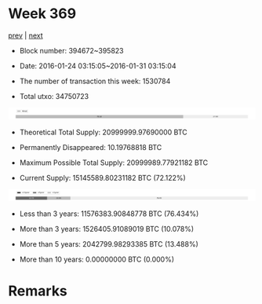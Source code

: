 # Week 369

[prev](week0368.md) | [next](week0370.md)

- Block number: 394672~395823

- Date: 2016-01-24 03:15:05~2016-01-31 03:15:04

- The number of transaction this week: 1530784

- Total utxo: 34750723

![](../images/mined_week0369.png)

- Theoretical Total Supply: 20999999.97690000 BTC

- Permanently Disappeared: 10.19768818 BTC

- Maximum Possible Total Supply: 20999989.77921182 BTC

- Current Supply: 15145589.80231182 BTC (72.122%)

![](../images/year_week0369.png)


- Less than 3 years: 11576383.90848778 BTC (76.434%)

- More than 3 years: 1526405.91089019 BTC (10.078%)

- More than 5 years: 2042799.98293385 BTC (13.488%)

- More than 10 years: 0.00000000 BTC (0.000%)

# Remarks

